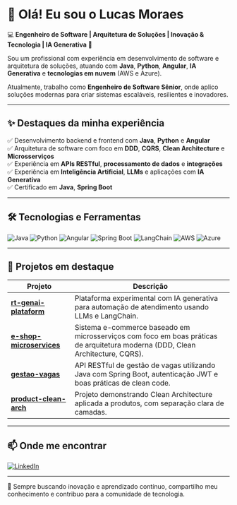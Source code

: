 # 👋 Olá! Eu sou o Lucas Moraes

💻 **Engenheiro de Software | Arquitetura de Soluções | Inovação & Tecnologia | IA Generativa 🚀**

Sou um profissional com experiência em desenvolvimento de software e arquitetura de soluções, atuando com **Java**, **Python**, **Angular**, **IA Generativa** e **tecnologias em nuvem** (AWS e Azure).

Atualmente, trabalho como **Engenheiro de Software Sênior**, onde aplico soluções modernas para criar sistemas escaláveis, resilientes e inovadores.

---

## ✨ Destaques da minha experiência

✅ Desenvolvimento backend e frontend com **Java**, **Python** e **Angular**  
✅ Arquitetura de software com foco em **DDD**, **CQRS**, **Clean Architecture** e **Microsserviços**  
✅ Experiência em **APIs RESTful**, **processamento de dados** e **integrações**  
✅ Experiência em **Inteligência Artificial**, **LLMs** e aplicações com **IA Generativa**  
✅ Certificado em **Java**, **Spring Boot**

---

## 🛠️ Tecnologias e Ferramentas

![Java](https://img.shields.io/badge/Java-ED8B00?style=flat&logo=java&logoColor=white)
![Python](https://img.shields.io/badge/Python-3776AB?style=flat&logo=python&logoColor=white)
![Angular](https://img.shields.io/badge/Angular-DD0031?style=flat&logo=angular&logoColor=white)
![Spring Boot](https://img.shields.io/badge/Spring_Boot-6DB33F?style=flat&logo=spring-boot&logoColor=white)
![LangChain](https://img.shields.io/badge/LangChain-000000?style=flat&logo=data:image/svg+xml;base64,...&logoColor=white)
![AWS](https://img.shields.io/badge/AWS-232F3E?style=flat&logo=amazon-aws&logoColor=white)
![Azure](https://img.shields.io/badge/Azure-0078D4?style=flat&logo=microsoft-azure&logoColor=white)

---

## 🚀 Projetos em destaque

| Projeto | Descrição |
|--------|-----------|
| [**rt-genai-plataform**](https://github.com/lucmoraees/rt-genai-plataform) | Plataforma experimental com IA generativa para automação de atendimento usando LLMs e LangChain. |
| [**e-shop-microservices**](https://github.com/lucmoraees/e-shop-microservices) | Sistema e-commerce baseado em microsserviços com foco em boas práticas de arquitetura moderna (DDD, Clean Architecture, CQRS). |
| [**gestao-vagas**](https://github.com/lucmoraees/gestao-vagas) | API RESTful de gestão de vagas utilizando Java com Spring Boot, autenticação JWT e boas práticas de clean code. |
| [**product-clean-arch**](https://github.com/lucmoraees/product-clean-arch) | Projeto demonstrando Clean Architecture aplicada a produtos, com separação clara de camadas. |

---

## 📫 Onde me encontrar

[![LinkedIn](https://img.shields.io/badge/LinkedIn-blue?style=flat&logo=linkedin)](https://linkedin.com/in/seu-usuario)

---

🧠 Sempre buscando inovação e aprendizado contínuo, compartilho meu conhecimento e contribuo para a comunidade de tecnologia.

